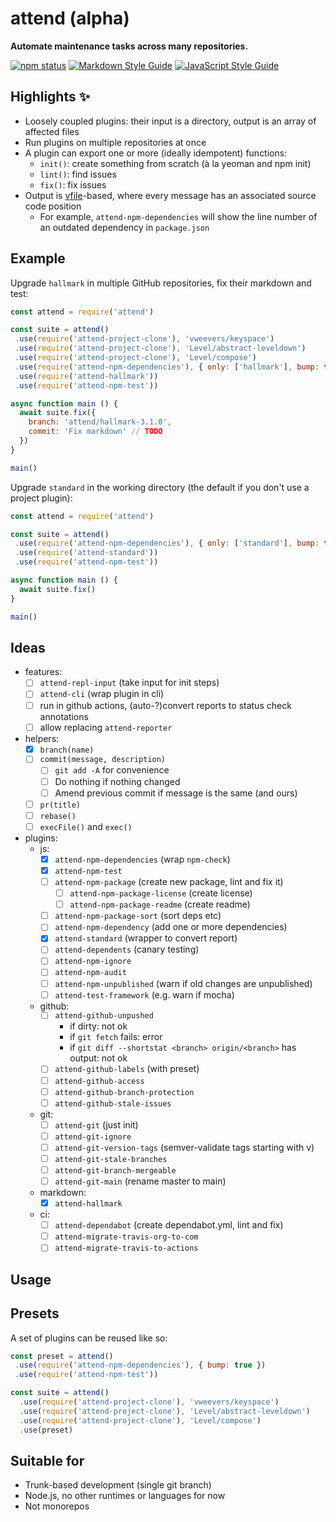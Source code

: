 # attend (alpha)

**Automate maintenance tasks across many repositories.**

[![npm status](http://img.shields.io/npm/v/attend.svg)](https://www.npmjs.org/package/attend)
[![Markdown Style Guide](https://img.shields.io/badge/md_style-hallmark-brightgreen.svg)](https://www.npmjs.org/package/hallmark)
[![JavaScript Style Guide](https://img.shields.io/badge/code_style-standard-brightgreen.svg)](https://standardjs.com)

## Highlights :sparkles:

- Loosely coupled plugins: their input is a directory, output is an array of affected files
- Run plugins on multiple repositories at once
- A plugin can export one or more (ideally idempotent) functions:
  - `init()`: create something from scratch (à la yeoman and npm init)
  - `lint()`: find issues
  - `fix()`: fix issues
- Output is [vfile](https://github.com/vfile/vfile)-based, where every message has an associated source code position
  - For example, `attend-npm-dependencies` will show the line number of an outdated dependency in `package.json`

## Example

Upgrade `hallmark` in multiple GitHub repositories, fix their markdown and test:

```js
const attend = require('attend')

const suite = attend()
 .use(require('attend-project-clone'), 'vweevers/keyspace')
 .use(require('attend-project-clone'), 'Level/abstract-leveldown')
 .use(require('attend-project-clone'), 'Level/compose')
 .use(require('attend-npm-dependencies'), { only: ['hallmark'], bump: true })
 .use(require('attend-hallmark'))
 .use(require('attend-npm-test'))

async function main () {
  await suite.fix({
    branch: 'attend/hallmark-3.1.0',
    commit: 'Fix markdown' // TODO
  })
}

main()
```

Upgrade `standard` in the working directory (the default if you don't use a project plugin):

```js
const attend = require('attend')

const suite = attend()
 .use(require('attend-npm-dependencies'), { only: ['standard'], bump: true })
 .use(require('attend-standard'))
 .use(require('attend-npm-test'))

async function main () {
  await suite.fix()
}

main()
```

## Ideas

- features:
  - [ ] `attend-repl-input` (take input for init steps)
  - [ ] `attend-cli` (wrap plugin in cli)
  - [ ] run in github actions, (auto-?)convert reports to status check annotations
  - [ ] allow replacing `attend-reporter`
- helpers:
  - [x] `branch(name)`
  - [ ] `commit(message, description)`
    - [ ] `git add -A` for convenience
    - [ ] Do nothing if nothing changed
    - [ ] Amend previous commit if message is the same (and ours)
  - [ ] `pr(title)`
  - [ ] `rebase()`
  - [ ] `execFile()` and `exec()`
- plugins:
  - js:
    - [x] `attend-npm-dependencies` (wrap `npm-check`)
    - [x] `attend-npm-test`
    - [ ] `attend-npm-package` (create new package, lint and fix it)
      - [ ] `attend-npm-package-license` (create license)
      - [ ] `attend-npm-package-readme` (create readme)
    - [ ] `attend-npm-package-sort` (sort deps etc)
    - [ ] `attend-npm-dependency` (add one or more dependencies)
    - [x] `attend-standard` (wrapper to convert report)
    - [ ] `attend-dependents` (canary testing)
    - [ ] `attend-npm-ignore`
    - [ ] `attend-npm-audit`
    - [ ] `attend-npm-unpublished` (warn if old changes are unpublished)
    - [ ] `attend-test-framework` (e.g. warn if mocha)
  - github:
    - [ ] `attend-github-unpushed`
      - if dirty: not ok
      - if `git fetch` fails: error
      - if `git diff --shortstat <branch> origin/<branch>` has output: not ok
    - [ ] `attend-github-labels` (with preset)
    - [ ] `attend-github-access`
    - [ ] `attend-github-branch-protection`
    - [ ] `attend-github-stale-issues`
  - git:
    - [ ] `attend-git` (just init)
    - [ ] `attend-git-ignore`
    - [ ] `attend-git-version-tags` (semver-validate tags starting with v)
    - [ ] `attend-git-stale-branches`
    - [ ] `attend-git-branch-mergeable`
    - [ ] `attend-git-main` (rename master to main)
  - markdown:
    - [x] `attend-hallmark`
  - ci:
    - [ ] `attend-dependabot` (create dependabot.yml, lint and fix)
    - [ ] `attend-migrate-travis-org-to-com`
    - [ ] `attend-migrate-travis-to-actions`

## Usage

## Presets

A set of plugins can be reused like so:

```js
const preset = attend()
 .use(require('attend-npm-dependencies'), { bump: true })
 .use(require('attend-npm-test'))

const suite = attend()
  .use(require('attend-project-clone'), 'vweevers/keyspace')
  .use(require('attend-project-clone'), 'Level/abstract-leveldown')
  .use(require('attend-project-clone'), 'Level/compose')
  .use(preset)
```

## Suitable for

- Trunk-based development (single git branch)
- Node.js, no other runtimes or languages for now
- Not monorepos
